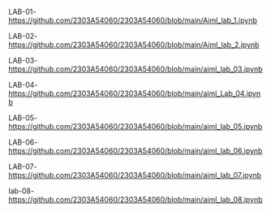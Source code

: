 LAB-01-https://github.com/2303A54060/2303A54060/blob/main/Aiml_lab_1.ipynb

LAB-02-https://github.com/2303A54060/2303A54060/blob/main/Aiml_lab_2.ipynb

LAB-03-https://github.com/2303A54060/2303A54060/blob/main/aiml_lab_03.ipynb

LAB-04-https://github.com/2303A54060/2303A54060/blob/main/aiml_Lab_04.ipynb

LAB-05-https://github.com/2303A54060/2303A54060/blob/main/aiml_lab_05.ipynb

LAB-06-https://github.com/2303A54060/2303A54060/blob/main/aiml_lab_06.ipynb

LAB-07-https://github.com/2303A54060/2303A54060/blob/main/aiml_lab_07.ipynb

lab-08-https://github.com/2303A54060/2303A54060/blob/main/aiml_lab_08.ipynb
